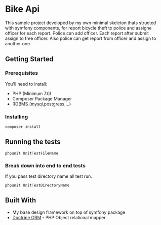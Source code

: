 # Bike Api

This sample project developed by my own minimal skeleton thats structed with symfony components, for report bicycle theft to police and assigne officer for each report.
Police can add officer.
Each report after submit assign to free officer.
Also police can get report from officer and assign to another one.

## Getting Started


### Prerequisites

You'll need to install:

- PHP (Minimum 7.0)
- Composer Package Manager
- RDBMS (mysql,postgress,...)

### Installing

```
composer install
```

## Running the tests
```
phpunit UnitTestFileName
```
### Break down into end to end tests

If you pass test directory name all test run.

```
phpunit UnitTestDirectoryName
```

## Built With

* My base design framework on top of symfony package
* [Doctrine ORM](https://www.doctrine-project.org/) - PHP Object relational mapper
